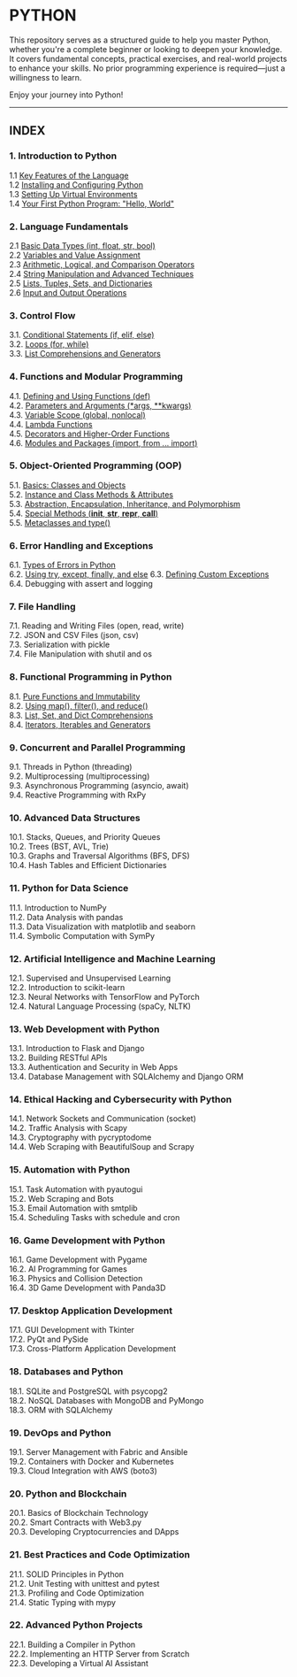 # PYTHON 

This repository serves as a structured guide to help you master Python, whether you're a complete beginner or looking to deepen your knowledge. It covers fundamental concepts, practical exercises, and real-world projects to enhance your skills. No prior programming experience is required—just a willingness to learn.  

Enjoy your journey into Python! 

---

## INDEX

### 1. Introduction to Python 
1.1 [Key Features of the Language](lessons/01_01_key_feature_of_the_lenguage.md)  
1.2 [Installing and Configuring Python](lessons/01_02_installing_and_configuring_python.md)  
1.3 [Setting Up Virtual Environments](lessons/01_03_setting_up_virtual_environment.md)  
1.4 [Your First Python Program: "Hello, World"](lessons/01_04_your_first_python_program.md)  

### 2. Language Fundamentals
2.1 [Basic Data Types (int, float, str, bool)](lessons/02_01_basic_data_types.md)  
2.2 [Variables and Value Assignment](lessons/02_02_variables_and_values_assignment.md)   
2.3 [Arithmetic, Logical, and Comparison Operators](lessons/02_03_aritmetic_logical_comparison_operators.md)  
2.4 [String Manipulation and Advanced Techniques](lessons/02_04_string_manipulation_and_advanced_techniques.md)  
2.5 [Lists, Tuples, Sets, and Dictionaries](lessons/02_05_lists_tuples_sets_dictionaries.md)  
2.6 [Input and Output Operations](lessons/02_06_input_and_output_operations.md)   

### 3. Control Flow  
3.1. [Conditional Statements (if, elif, else)](lessons/03_01_conditional_statement_if.md)  
3.2. [Loops (for, while)](lessons/03_02_loops.md)  
3.3. [List Comprehensions and Generators](lessons/03_03_list_comprehensions_and_generators.md)  

### 4. Functions and Modular Programming  
4.1. [Defining and Using Functions (def)](lessons/04_01_defining_and_using_functions.md)  
4.2. [Parameters and Arguments (*args, **kwargs)](lessons/04_02_parameters_and_arguments.md)  
4.3. [Variable Scope (global, nonlocal)](lessons/04_03_variable_scope.md)  
4.4. [Lambda Functions](lessons/04_04_lambda_functions.md)  
4.5. [Decorators and Higher-Order Functions](lessons/04_05_decorators_and_higher-order_funcions.md)  
4.6. [Modules and Packages (import, from ... import)](lessons/04_06_modules_and_packagess.md)  

### 5. Object-Oriented Programming (OOP)  
5.1. [Basics: Classes and Objects](lessons/05_01_basic_classes_and_objects.md)  
5.2. [Instance and Class Methods & Attributes](lessons/05_02_instance_and_class_methods_and_attributes.md)  
5.3. [Abstraction, Encapsulation, Inheritance, and Polymorphism](lessons/05_03_abstraction_encapsulation_enheritance_polymorphism.md)  
5.4. [Special Methods (__init__, __str__, __repr__, __call__)](lessons/05_04_special_methods.md)  
5.5. [Metaclasses and type()](lessons/05_05_metaclasses_and_type.md)  

### 6. Error Handling and Exceptions  
6.1. [Types of Errors in Python](lessons/06_01_types_of_errors.md)  
6.2. [Using try, except, finally, and else](lessons/06_02_try_except_finally_else.md) 
6.3. [Defining Custom Exceptions](lessons/06_03_defining_custom_exceptions.md)  
6.4. Debugging with assert and logging  

### 7. File Handling  
7.1. Reading and Writing Files (open, read, write)  
7.2. JSON and CSV Files (json, csv)  
7.3. Serialization with pickle  
7.4. File Manipulation with shutil and os  

### 8. Functional Programming in Python  
8.1. [Pure Functions and Immutability](lessons/08_01_pure_funcitons_and_inmutability.md)  
8.2. [Using map(), filter(), and reduce()](lessons/08_02_map_filter_reduce.md)  
8.3. [List, Set, and Dict Comprehensions](lessons/08_03_lst_set_dict_comprehensions.md)  
8.4. [Iterators, Iterables and Generators](lessons/08_04_iterators_and_iterables.md)   

### 9. Concurrent and Parallel Programming  
9.1. Threads in Python (threading)  
9.2. Multiprocessing (multiprocessing)  
9.3. Asynchronous Programming (asyncio, await)  
9.4. Reactive Programming with RxPy  

### 10. Advanced Data Structures  
10.1. Stacks, Queues, and Priority Queues  
10.2. Trees (BST, AVL, Trie)  
10.3. Graphs and Traversal Algorithms (BFS, DFS)  
10.4. Hash Tables and Efficient Dictionaries  

### 11. Python for Data Science  
11.1. Introduction to NumPy  
11.2. Data Analysis with pandas  
11.3. Data Visualization with matplotlib and seaborn  
11.4. Symbolic Computation with SymPy  

### 12. Artificial Intelligence and Machine Learning  
12.1. Supervised and Unsupervised Learning  
12.2. Introduction to scikit-learn  
12.3. Neural Networks with TensorFlow and PyTorch  
12.4. Natural Language Processing (spaCy, NLTK)  

### 13. Web Development with Python  
13.1. Introduction to Flask and Django  
13.2. Building RESTful APIs  
13.3. Authentication and Security in Web Apps  
13.4. Database Management with SQLAlchemy and Django ORM  

### 14. Ethical Hacking and Cybersecurity with Python  
14.1. Network Sockets and Communication (socket)  
14.2. Traffic Analysis with Scapy  
14.3. Cryptography with pycryptodome  
14.4. Web Scraping with BeautifulSoup and Scrapy  

### 15. Automation with Python  
15.1. Task Automation with pyautogui  
15.2. Web Scraping and Bots  
15.3. Email Automation with smtplib  
15.4. Scheduling Tasks with schedule and cron  

### 16. Game Development with Python  
16.1. Game Development with Pygame  
16.2. AI Programming for Games  
16.3. Physics and Collision Detection  
16.4. 3D Game Development with Panda3D  

### 17. Desktop Application Development  
17.1. GUI Development with Tkinter  
17.2. PyQt and PySide  
17.3. Cross-Platform Application Development  

### 18. Databases and Python  
18.1. SQLite and PostgreSQL with psycopg2  
18.2. NoSQL Databases with MongoDB and PyMongo  
18.3. ORM with SQLAlchemy  

### 19. DevOps and Python  
19.1. Server Management with Fabric and Ansible  
19.2. Containers with Docker and Kubernetes  
19.3. Cloud Integration with AWS (boto3)  

### 20. Python and Blockchain  
20.1. Basics of Blockchain Technology  
20.2. Smart Contracts with Web3.py  
20.3. Developing Cryptocurrencies and DApps  

### 21. Best Practices and Code Optimization  
21.1. SOLID Principles in Python  
21.2. Unit Testing with unittest and pytest  
21.3. Profiling and Code Optimization  
21.4. Static Typing with mypy  

### 22. Advanced Python Projects  
22.1. Building a Compiler in Python  
22.2. Implementing an HTTP Server from Scratch  
22.3. Developing a Virtual AI Assistant  
